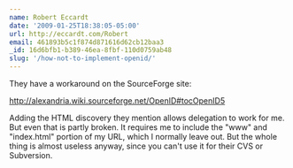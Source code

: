 ```yaml
---
name: Robert Eccardt
date: '2009-01-25T18:38:05-05:00'
url: http://eccardt.com/Robert
email: 461893b5c1f874d871616d62cb12baa3
_id: 16d6bfb1-b389-46ea-8fbf-110d0759ab48
slug: '/how-not-to-implement-openid/'
---
```


They have a workaround on the SourceForge site:

http://alexandria.wiki.sourceforge.net/OpenID#tocOpenID5

Adding the HTML discovery they mention allows delegation to work for me. But
even that is partly broken. It requires me to include the "www" and
"index.html" portion of my URL, which I normally leave out. But the whole
thing is almost useless anyway, since you can't use it for their CVS or
Subversion.
